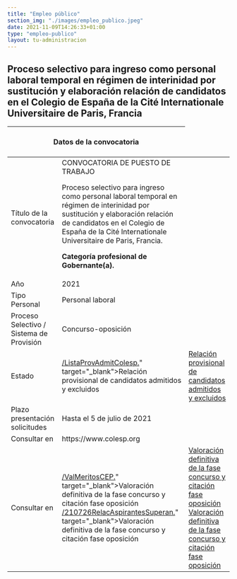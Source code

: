 ```yaml
---
title: "Empleo público"
section_img: "./images/empleo_publico.jpeg"
date: 2021-11-09T14:26:33+01:00
type: "empleo-publico"
layout: tu-administracion
---
```

## Proceso selectivo para ingreso como personal laboral temporal en régimen de interinidad por sustitución y elaboración relación de candidatos en el Colegio de España de la Cité Internationale Universitaire de Paris, Francia   

<section class="tabla_custom">
    <article>
      <div class="container cnt_xl">
        <div class="row">
          <div class="col-12 table-responsive">
            <table id="demTable" class="table">
				<thead>
					<tr>
                  <th colspan=2>
					<br><center>Datos de la convocatoria</center>&nbsp;</th>
                </tr>
              </thead>
              <tbody>
                <tr>
			<td>Título de la convocatoria</td>
			<td>CONVOCATORIA DE PUESTO DE TRABAJO

Proceso selectivo para ingreso como personal laboral temporal en régimen de interinidad por sustitución y elaboración relación de candidatos en el Colegio de España de la Cité Internationale Universitaire de Paris, Francia.

**Categoría profesional de Gobernante(a).**</td>
		</tr>
		<tr>
			<td>Año</td>
			<td>2021</td>
		</tr>
		<tr>
			<td>Tipo Personal</td>
			<td>	Personal laboral</td>
		</tr>
<tr>
			<td>Proceso Selectivo / Sistema de Provisión</td>
			<td>Concurso-oposición</td>
</tr>
<tr>
			<td>Estado</td>
			<td><a href="{{<siteurl>}}documentos/</a><i class="fas fa-external-link-alt"></i>/ListaProvAdmitColesp.</a><i class="fas fa-external-link-alt"></i>" target="_blank">Relación provisional de candidatos admitidos y excluidos</a></td>
			<td><a href="{{<siteurl>}}documentos/PDF/ListaProvAdmitColesp.pdf" target="_blank">Relación provisional de candidatos admitidos y excluidos</a></td>
		</tr>
<tr>
			<td>Plazo presentación solicitudes</td>
			<td>Hasta el 5 de julio de 2021</td>
		</tr>
<tr>
			<td>Consultar en</td>
			<td>https://www.colesp.org<br>
</td>
		</tr>
<tr>
			<td>Consultar en</td>
			<td><a href="{{<siteurl>}}documentos/</a><i class="fas fa-external-link-alt"></i>/ValMeritosCEP.</a><i class="fas fa-external-link-alt"></i>" target="_blank">Valoración definitiva de la fase concurso y citación fase oposición</a><br>
			<a href="{{<siteurl>}}documentos/</a><i class="fas fa-external-link-alt"></i>/210726RelacAspirantesSuperan.</a><i class="fas fa-external-link-alt"></i>" target="_blank">Valoración definitiva de la fase concurso y citación fase oposición</a>
			<td><a href="{{<siteurl>}}documentos/PDF/ValMeritosCEP.pdf" target="_blank">Valoración definitiva de la fase concurso y citación fase oposición</a><br>
			<a href="{{<siteurl>}}documentos/PDF/210726RelacAspirantesSuperan.pdf" target="_blank">Valoración definitiva de la fase concurso y citación fase oposición</a>
</td>
		</tr>
            </table>
          </div>
        </div>
      </div>
    </article>
  </section>
